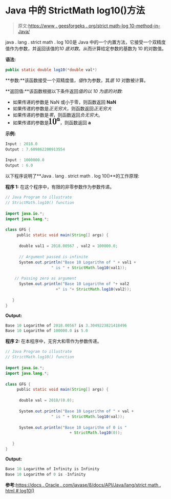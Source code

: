 # Java 中的 StrictMath log10()方法

> 原文:[https://www . geesforgeks . org/strict math-log 10-method-in-Java/](https://www.geeksforgeeks.org/strictmath-log10-method-in-java/)

java . lang . strict math . log 10()是 Java 中的一个内置方法，它接受一个双精度值作为参数，并返回该值的*10 底对数*。从而计算给定参数的基数为 10 的对数值。

**语法:**

```java
public static double log10(*double val*)
```

**参数:**该函数接受一个双精度值，*值*作为参数，其*底 10* 对数被计算。

**返回值:**该函数根据以下条件返回*值的以 10 为底的对数*:

*   如果传递的参数是 NaN 或小于零，则函数返回 **NaN**
*   如果传递的参数是*正无穷大*，则函数返回*正无穷大*
*   如果传递的参数是*零*，则函数返回*负无穷大*。
*   如果传递的参数是![10^a](img/a9f4a64525a96ae4ebfafee9344644da.png "Rendered by QuickLaTeX.com")，则函数返回 **a**

**示例:**

```java
Input : 2018.0
Output : 7.609862200913554

Input : 1000000.0
Output : 6.0

```

以下程序说明了**Java . lang . strict math . log 10()**的工作原理:

**程序 1:** 在这个程序中，有限的非零参数作为参数传递。

```java
// Java Program to illustrate 
// StrictMath.log10() function 

import java.io.*;
import java.lang.*;

class GFG {
     public static void main(String[] args) {

      double val1 = 2018.00567 , val2 = 100000.0; 

      // Argument passed is infinite
      System.out.println("Base 10 Logarithm of " + val1 + 
                    " is " + StrictMath.log10(val1));

    // Passing zero as argument
      System.out.println("Base 10 Logarithm of "+ val2 
                      +" is "+ StrictMath.log10(val2));

   }
}
```

**Output:**

```java
Base 10 Logarithm of 2018.00567 is 3.3049223821418496
Base 10 Logarithm of 100000.0 is 5.0

```

**程序 2:** 在本程序中，无穷大和零作为参数传递。

```java
// Java Program to illustrate
// StrictMath.log10() function 

import java.io.*;
import java.lang.*;

class GFG {
     public static void main(String[] args) {

      double val = 2018/(0.0); 

      System.out.println("Base 10 Logarithm of " + val + 
                    " is " + StrictMath.log10(val));

      System.out.println("Base 10 Logarithm of 0 is "
                            + StrictMath.log10(0));

   }
}
```

**Output:**

```java
Base 10 Logarithm of Infinity is Infinity
Base 10 Logarithm of 0 is -Infinity

```

**参考:**[https://docs . Oracle . com/javase/8/docs/API/Java/lang/strict math . html # log10()](https://docs.oracle.com/javase/8/docs/api/java/lang/StrictMath.html#log())